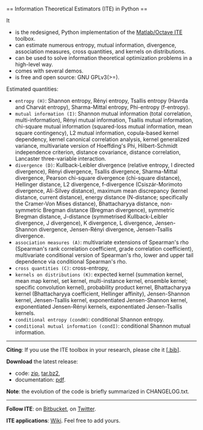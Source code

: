 == Information Theoretical Estimators (ITE) in Python ==

It

* is the redesigned, Python implementation of the [Matlab/Octave ITE](https://bitbucket.org/szzoli/ite/) toolbox.
* can estimate numerous entropy, mutual information, divergence, association measures, cross quantities, and kernels on distributions.
* can be used to solve information theoretical optimization problems in a high-level way.
* comes with several demos.
* is free and open source: GNU GPLv3(>=).

Estimated quantities:

* `entropy (H)`: Shannon entropy, Rényi entropy, Tsallis entropy (Havrda and Charvát entropy), Sharma-Mittal entropy, Phi-entropy (f-entropy).
* `mutual information (I)`: Shannon mutual information (total correlation, multi-information), Rényi mutual information, Tsallis mutual information, chi-square mutual information (squared-loss mutual information, mean square contingency), L2 mutual information, copula-based kernel dependency, kernel canonical correlation analysis, kernel generalized variance, multivariate version of Hoeffding's Phi, Hilbert-Schmidt independence criterion, distance covariance, distance correlation, Lancaster three-variable interaction.
* `divergence (D)`: Kullback-Leibler divergence (relative entropy, I directed divergence), Rényi divergence, Tsallis divergence, Sharma-Mittal divergence, Pearson chi-square divergence (chi-square distance), Hellinger distance, L2 divergence, f-divergence (Csiszár-Morimoto divergence, Ali-Silvey distance), maximum mean discrepancy (kernel distance, current distance), energy distance (N-distance; specifically the Cramer-Von Mises distance), Bhattacharyya distance, non-symmetric Bregman distance (Bregman divergence), symmetric Bregman distance,  J-distance (symmetrised Kullback-Leibler divergence, J divergence), K divergence, L divergence, Jensen-Shannon divergence, Jensen-Rényi divergence, Jensen-Tsallis divergence.
* `association measures (A)`: multivariate extensions of Spearman's rho (Spearman's rank correlation coefficient, grade correlation coefficient), multivariate conditional version of Spearman's rho, lower and upper tail dependence via conditional Spearman's rho.
* `cross quantities (C)`: cross-entropy,
* `kernels on distributions (K)`: expected kernel (summation kernel, mean map kernel, set kernel, multi-instance kernel, ensemble kernel; specific convolution kernel), probability product kernel, Bhattacharyya kernel (Bhattacharyya coefficient, Hellinger affinity), Jensen-Shannon kernel, Jensen-Tsallis kernel, exponentiated Jensen-Shannon kernel, exponentiated Jensen-Rényi kernels, exponentiated Jensen-Tsallis kernels.
* `conditional entropy (condH)`: conditional Shannon entropy.
* `conditional mutual information (condI)`: conditional Shannon mutual information.

* * *

**Citing**: If you use the ITE toolbox in your research, please cite it \[[.bib](http://www.cmap.polytechnique.fr/~zoltan.szabo/ITE.bib)\].

**Download** the latest release:

- code: [zip](https://bitbucket.org/szzoli/ite-in-python/downloads/ITE-1.1_code.zip), [tar.bz2](https://bitbucket.org/szzoli/ite-in-python/downloads/ITE-1.1_code.tar.bz2),
- documentation: [pdf](https://bitbucket.org/szzoli/ite-in-python/downloads/ITE-1.1_documentation.pdf).

**Note**: the evolution of the code is briefly summarized in CHANGELOG.txt.

* * *

**Follow ITE**: on [Bitbucket](https://bitbucket.org/szzoli/ite-in-python/follow), on [Twitter](https://twitter.com/ITEtoolbox).

**ITE applications**: [Wiki](https://bitbucket.org/szzoli/ite-in-python/wiki). Feel free to add yours.
